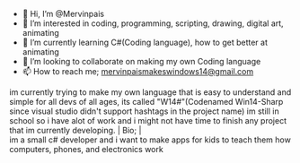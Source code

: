 - 👋 Hi, I’m @Mervinpais
- 👀 I’m interested in coding, programming, scripting, drawing, digital art, animating
- 🌱 I’m currently learning C#(Coding language), how to get better at animating
- 💞️ I’m looking to collaborate on making my own Coding language
- 📫 How to reach me; mervinpaismakeswindows14@gmail.com

im currently trying to make my own language that is easy to understand and simple for all devs of all ages, its called "W14#"(Codenamed Win14-Sharp since visual studio didn't support hashtags in the project name)
im still in school so i have alot of work and i might not have time to finish any project that im currently developing.
  |  Bio;  |  
im a small c# developer and i want to make apps for kids to teach them how computers, phones, and electronics work

<!---
Mervinpais/Mervinpais is a ✨ special ✨ repository because its `README.md` (this file) appears on your GitHub profile.
You can click the Preview link to take a look at your changes.
--->
